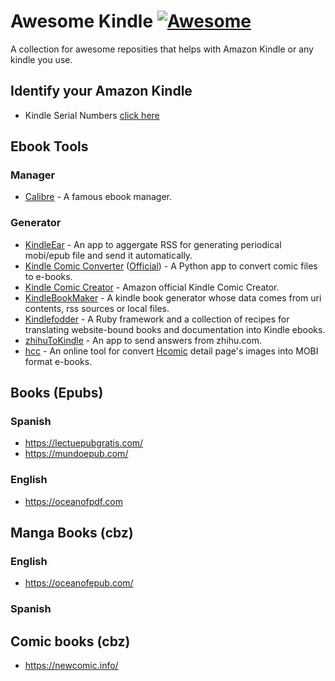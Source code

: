 # Awesome Kindle [![Awesome](https://awesome.re/badge-flat2.svg)](https://awesome.re)
A collection for awesome reposities that helps with Amazon Kindle or any kindle you use.

## Identify your Amazon Kindle

- Kindle Serial Numbers [click here](https://wiki.mobileread.com/wiki/Kindle_Serial_Numbers)

## Ebook Tools

### Manager

* [Calibre](https://github.com/kovidgoyal/calibre) - A famous ebook manager.

### Generator

* [KindleEar](https://github.com/cdhigh/KindleEar) - An app to aggergate RSS for generating periodical mobi/epub file and send it automatically.
* [Kindle Comic Converter](https://github.com/ciromattia/kcc) ([Official](https://kcc.iosphe.re/)) - A Python app to convert comic files to e-books.
* [Kindle Comic Creator](https://www.amazon.com/gp/feature.html?ie=UTF8&docId=1001103761) - Amazon official Kindle Comic Creator.
* [KindleBookMaker](https://github.com/barretlee/kindleBookMaker) - A kindle book generator whose data comes from uri contents, rss sources or local files.
* [Kindlefodder](https://github.com/danchoi/kindlefodder) - A Ruby framework and a collection of recipes for translating website-bound books and documentation into Kindle ebooks.
* [zhihuToKindle](https://github.com/Rockyzsu/zhihuToKindle) - An app to send answers from zhihu.com.
* [hcc](https://github.com/ystyle/hcc) - An online tool for convert [Hcomic](https://c-upp.com/) detail page's images into MOBI format e-books.

## Books (Epubs)

### Spanish

- https://lectuepubgratis.com/
- https://mundoepub.com/

### English

- https://oceanofpdf.com

## Manga Books (cbz)

### English

- https://oceanofepub.com/

### Spanish

## Comic books (cbz)

- https://newcomic.info/

